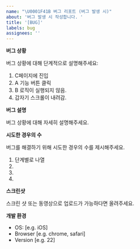 ```yaml
---
name: "\U0001F41B 버그 리포트 (버그 발생 시)"
about: '버그 발생 시 작성합니다. '
title: '[BUG]'
labels: bug
assignees: ''
---
```


**버그 상황**

버그 상황에 대해 단계적으로 설명해주세요:

1. C페이지에 진입
2. A 기능 버튼 클릭
3. B 로직이 실행되지 않음.
4. 갑자기 스크롤이 내려감.

**버그 설명**

버그 상황에 대해 자세히 설명해주세요.

**시도한 경우의 수**

버그를 해결하기 위해 시도한 경우의 수를 제시해주세요.

1. 단계별로 나열
2.
3.
4.

**스크린샷**

스크린 샷 또는 동영상으로 업로드가 가능하다면 올려주세요.

**개발 환경**

- OS: [e.g. iOS]
- Browser [e.g. chrome, safari]
- Version [e.g. 22]
